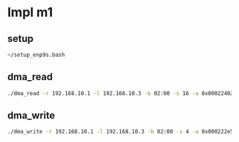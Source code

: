 # Impl m1

## setup

```sh
~/setup_enp9s.bash
```

## dma_read

```sh
./dma_read -r 192.168.10.1 -l 192.168.10.3 -b 02:00 -s 16 -a 0x00022402b
```

## dma_write

```sh
./dma_write -r 192.168.10.1 -l 192.168.10.3 -b 02:00 -s 4 -a 0x000222e52ba0 -p 43981
```
